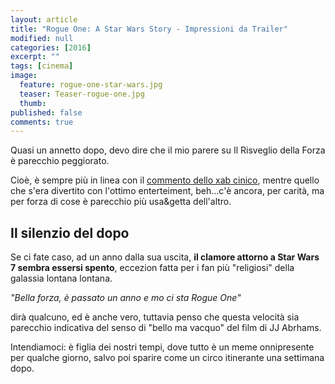 ```yaml
---
layout: article
title: "Rogue One: A Star Wars Story - Impressioni da Trailer"
modified: null
categories: [2016]
excerpt: ""
tags: [cinema]
image: 
  feature: rogue-one-star-wars.jpg
  teaser: Teaser-rogue-one.jpg
  thumb: 
published: false
comments: true
---
```


Quasi un annetto dopo, devo dire che il mio parere su Il Risveglio della Forza è parecchio peggiorato. 

Cioè, è sempre più in linea con il [commento dello xab cinico](http://xabacadabra.com/2015/star-wars-7-recensione-il-risveglio-della-forza/), mentre quello che s'era divertito con l'ottimo enterteiment, beh...c'è ancora, per carità, ma per forza di cose è parecchio più usa&getta dell'altro.

## Il silenzio del dopo

Se ci fate caso, ad un anno dalla sua uscita, **il clamore attorno a Star Wars 7 sembra essersi spento**, eccezion fatta per i fan più "religiosi" della galassia lontana lontana.

_"Bella forza, è passato un anno e mo ci sta Rogue One"_

dirà qualcuno, ed è anche vero, tuttavia penso che questa velocità sia parecchio indicativa del senso di "bello ma vacquo" del film di JJ Abrhams.

Intendiamoci: è figlia dei nostri tempi, dove tutto è un meme onnipresente per qualche giorno, salvo poi sparire come un circo itinerante una settimana dopo.

